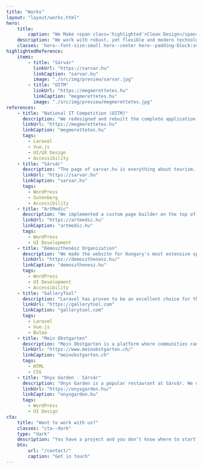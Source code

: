 ```yaml
---
title: "Works"
layout: "layout/works.html"
hero:
    title:
        caption: "We Make <span class='highlighted'>Clean Design</span><br>and <span class='highlighted'>Modern Code</span>"
    description: "We work with robust, yet flexible and modern technologies."
    classes: 'hero--font-size:small hero--center hero--padding-block:small'
highlightedReference:
    items:
        - title: "Sárvár"
          linkUrl: "https://sarvar.hu"
          linkCaption: "sarvar.hu"
          image: "./src/img/preview/sarvar.jpg"
        - title: "OITM"
          linkUrl: "https://megmerettetes.hu"
          linkCaption: "megmerettetes.hu"
          image: "./src/img/preview/megmerettetes.jpg"
references:
    - title: "National IT Competition (OITM)"
      description: "We redesigned and rebuilt the complete application with Laravel and manage the whole competition for the 3rd year now."
      linkUrl: "https://megmerettetes.hu"
      linkCaption: "megmerettetes.hu"
      tags:
        - Laravel
        - Vue.js
        - UI/UX Design
        - Accessibility
    - title: "Sárvár"
      description: "The page of sarvar.hu is everything about tourism. It is operated by the TDM of Sárvár to serve the goals of the city and its wellness. A modern, visual, clean design with fast performance."
      linkUrl: "https://sarvar.hu"
      linkCaption: "sarvar.hu"
      tags:
        - WordPress
        - Gutenberg
        - Accessibility
    - title: "ArtMedic"
      description: "We implemented a custom page builder on the top of ACF to tackle the complexity of the variant layouts."
      linkUrl: "https://artmedic.hu"
      linkCaption: "artmedic.hu"
      tags:
        - WordPress
        - UI Development
    - title: "Démoszthenész Organization"
      description: "We made the website for Hungary's most extensive speech therapist organization with expert search functionality and listing."
      linkUrl: "https://demoszthenesz.hu/"
      linkCaption: "demoszthenesz.hu"
      tags:
        - WordPress
        - UI Development
        - Accessibility
    - title: "GalleryTool"
      description: "Laravel has proven to be an excellent choice for the GalleryTool Artwork Management Application. Manage, categorize, show, export, embed all of your artworks."
      linkUrl: "https://gallerytool.com"
      linkCaption: "gallerytool.com"
      tags:
        - Laravel
        - Vue.js
        - Bulma
    - title: "Mein Obstgarten"
      description: "Mein Obstgarten is a platform where communities can buy or sell fruits, products or trees for picking. We built the new UI based on the static wireframe."
      linkUrl: "https://www.meinobstgarten.ch/"
      linkCaption: "meinobstgarten.ch"
      tags:
        - HTML
        - CSS
    - title: "Onyx Garden - Sárvár"
      description: "Onyx Garden is a popular restaurant at Sárvár. We designed a modern website with a custom and visual reservation system where the guests can pick their table and appointment."
      linkUrl: "https://onyxgarden.hu/"
      linkCaption: "onyxgarden.hu"
      tags:
        - WordPress
        - UI Design
cta:
    title: "Want to work with us?"
    classes: "cta--dark"
    type: "dark"
    description: "You have a project and you don’t know where to start? Feel free to contact us to discuss you project’s details. Maybe we can help you."
    btn:
        url: "/contact/"
        caption: "Get in touch"
---
```

